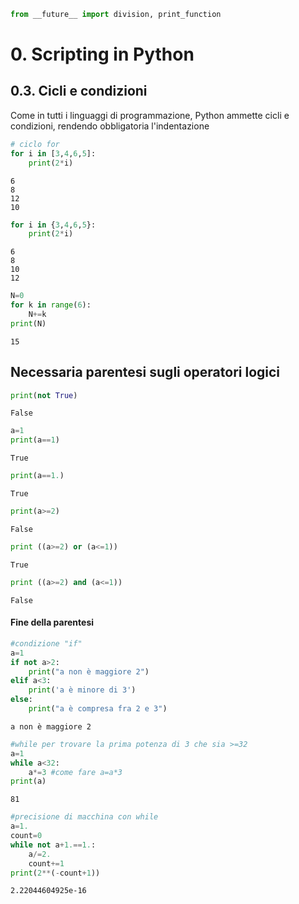 

```python
from __future__ import division, print_function
```

# 0. Scripting in Python
## 0.3. Cicli e condizioni
Come in tutti i linguaggi di programmazione, Python ammette cicli e condizioni, rendendo obbligatoria l'indentazione


```python
# ciclo for
for i in [3,4,6,5]:
    print(2*i)
```

    6
    8
    12
    10



```python
for i in {3,4,6,5}:
    print(2*i)
```

    6
    8
    10
    12



```python
N=0
for k in range(6):
    N+=k
print(N)
```

    15


## Necessaria parentesi sugli operatori logici


```python
print(not True)
```

    False



```python
a=1
print(a==1)
```

    True



```python
print(a==1.)
```

    True



```python
print(a>=2)
```

    False



```python
print ((a>=2) or (a<=1))
```

    True



```python
print ((a>=2) and (a<=1))
```

    False


#### Fine della parentesi


```python
#condizione "if" 
a=1
if not a>2:
    print("a non è maggiore 2")
elif a<3:
    print('a è minore di 3')
else:
    print("a è compresa fra 2 e 3")
```

    a non è maggiore 2



```python
#while per trovare la prima potenza di 3 che sia >=32
a=1
while a<32:
    a*=3 #come fare a=a*3
print(a)
```

    81



```python
#precisione di macchina con while
a=1.
count=0
while not a+1.==1.:
    a/=2.
    count+=1
print(2**(-count+1))

```

    2.22044604925e-16

